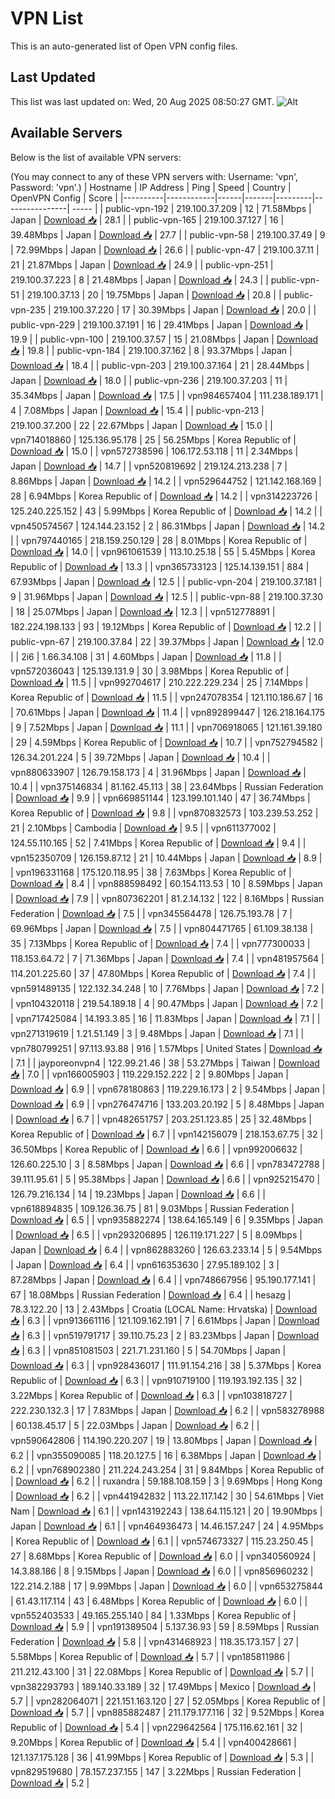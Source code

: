 # VPN List

This is an auto-generated list of Open VPN config files.

## Last Updated

This list was last updated on: Wed, 20 Aug 2025 08:50:27 GMT.
![Alt](https://repobeats.axiom.co/api/embed/186b98318ef1479477931607c1ad7d823f12451f.svg "Repobeats analytics image")

## Available Servers

Below is the list of available VPN servers:

(You may connect to any of these VPN servers with: Username: 'vpn', Password: 'vpn'.)
| Hostname | IP Address | Ping | Speed | Country | OpenVPN Config | Score |
|----------|------------|------|-------|---------|----------------| ----- |
| public-vpn-192 | 219.100.37.209 | 12 | 71.58Mbps | Japan | [Download 📥](./configs/server_0_JP.ovpn) | 28.1 |
| public-vpn-165 | 219.100.37.127 | 16 | 39.48Mbps | Japan | [Download 📥](./configs/server_1_JP.ovpn) | 27.7 |
| public-vpn-58 | 219.100.37.49 | 9 | 72.99Mbps | Japan | [Download 📥](./configs/server_2_JP.ovpn) | 26.6 |
| public-vpn-47 | 219.100.37.11 | 21 | 21.87Mbps | Japan | [Download 📥](./configs/server_3_JP.ovpn) | 24.9 |
| public-vpn-251 | 219.100.37.223 | 8 | 21.48Mbps | Japan | [Download 📥](./configs/server_4_JP.ovpn) | 24.3 |
| public-vpn-51 | 219.100.37.13 | 20 | 19.75Mbps | Japan | [Download 📥](./configs/server_5_JP.ovpn) | 20.8 |
| public-vpn-235 | 219.100.37.220 | 17 | 30.39Mbps | Japan | [Download 📥](./configs/server_6_JP.ovpn) | 20.0 |
| public-vpn-229 | 219.100.37.191 | 16 | 29.41Mbps | Japan | [Download 📥](./configs/server_7_JP.ovpn) | 19.9 |
| public-vpn-100 | 219.100.37.57 | 15 | 21.08Mbps | Japan | [Download 📥](./configs/server_8_JP.ovpn) | 19.8 |
| public-vpn-184 | 219.100.37.162 | 8 | 93.37Mbps | Japan | [Download 📥](./configs/server_9_JP.ovpn) | 18.4 |
| public-vpn-203 | 219.100.37.164 | 21 | 28.44Mbps | Japan | [Download 📥](./configs/server_10_JP.ovpn) | 18.0 |
| public-vpn-236 | 219.100.37.203 | 11 | 35.34Mbps | Japan | [Download 📥](./configs/server_11_JP.ovpn) | 17.5 |
| vpn984657404 | 111.238.189.171 | 4 | 7.08Mbps | Japan | [Download 📥](./configs/server_12_JP.ovpn) | 15.4 |
| public-vpn-213 | 219.100.37.200 | 22 | 22.67Mbps | Japan | [Download 📥](./configs/server_13_JP.ovpn) | 15.0 |
| vpn714018860 | 125.136.95.178 | 25 | 56.25Mbps | Korea Republic of | [Download 📥](./configs/server_14_KR.ovpn) | 15.0 |
| vpn572738596 | 106.172.53.118 | 11 | 2.34Mbps | Japan | [Download 📥](./configs/server_15_JP.ovpn) | 14.7 |
| vpn520819692 | 219.124.213.238 | 7 | 8.86Mbps | Japan | [Download 📥](./configs/server_16_JP.ovpn) | 14.2 |
| vpn529644752 | 121.142.168.169 | 28 | 6.94Mbps | Korea Republic of | [Download 📥](./configs/server_17_KR.ovpn) | 14.2 |
| vpn314223726 | 125.240.225.152 | 43 | 5.99Mbps | Korea Republic of | [Download 📥](./configs/server_18_KR.ovpn) | 14.2 |
| vpn450574567 | 124.144.23.152 | 2 | 86.31Mbps | Japan | [Download 📥](./configs/server_19_JP.ovpn) | 14.2 |
| vpn797440165 | 218.159.250.129 | 28 | 8.01Mbps | Korea Republic of | [Download 📥](./configs/server_20_KR.ovpn) | 14.0 |
| vpn961061539 | 113.10.25.18 | 55 | 5.45Mbps | Korea Republic of | [Download 📥](./configs/server_21_KR.ovpn) | 13.3 |
| vpn365733123 | 125.14.139.151 | 884 | 67.93Mbps | Japan | [Download 📥](./configs/server_22_JP.ovpn) | 12.5 |
| public-vpn-204 | 219.100.37.181 | 9 | 31.96Mbps | Japan | [Download 📥](./configs/server_23_JP.ovpn) | 12.5 |
| public-vpn-88 | 219.100.37.30 | 18 | 25.07Mbps | Japan | [Download 📥](./configs/server_24_JP.ovpn) | 12.3 |
| vpn512778891 | 182.224.198.133 | 93 | 19.12Mbps | Korea Republic of | [Download 📥](./configs/server_25_KR.ovpn) | 12.2 |
| public-vpn-67 | 219.100.37.84 | 22 | 39.37Mbps | Japan | [Download 📥](./configs/server_26_JP.ovpn) | 12.0 |
| 2i6 | 1.66.34.108 | 31 | 4.60Mbps | Japan | [Download 📥](./configs/server_27_JP.ovpn) | 11.8 |
| vpn572036043 | 125.139.131.9 | 30 | 3.98Mbps | Korea Republic of | [Download 📥](./configs/server_28_KR.ovpn) | 11.5 |
| vpn992704617 | 210.222.229.234 | 25 | 7.14Mbps | Korea Republic of | [Download 📥](./configs/server_29_KR.ovpn) | 11.5 |
| vpn247078354 | 121.110.186.67 | 16 | 70.61Mbps | Japan | [Download 📥](./configs/server_30_JP.ovpn) | 11.4 |
| vpn892899447 | 126.218.164.175 | 9 | 7.52Mbps | Japan | [Download 📥](./configs/server_31_JP.ovpn) | 11.1 |
| vpn706918065 | 121.161.39.180 | 29 | 4.59Mbps | Korea Republic of | [Download 📥](./configs/server_32_KR.ovpn) | 10.7 |
| vpn752794582 | 126.34.201.224 | 5 | 39.72Mbps | Japan | [Download 📥](./configs/server_33_JP.ovpn) | 10.4 |
| vpn880633907 | 126.79.158.173 | 4 | 31.96Mbps | Japan | [Download 📥](./configs/server_34_JP.ovpn) | 10.4 |
| vpn375146834 | 81.162.45.113 | 38 | 23.64Mbps | Russian Federation | [Download 📥](./configs/server_35_RU.ovpn) | 9.9 |
| vpn669851144 | 123.199.101.140 | 47 | 36.74Mbps | Korea Republic of | [Download 📥](./configs/server_36_KR.ovpn) | 9.8 |
| vpn870832573 | 103.239.53.252 | 21 | 2.10Mbps | Cambodia | [Download 📥](./configs/server_37_KH.ovpn) | 9.5 |
| vpn611377002 | 124.55.110.165 | 52 | 7.41Mbps | Korea Republic of | [Download 📥](./configs/server_38_KR.ovpn) | 9.4 |
| vpn152350709 | 126.159.87.12 | 21 | 10.44Mbps | Japan | [Download 📥](./configs/server_39_JP.ovpn) | 8.9 |
| vpn196331168 | 175.120.118.95 | 38 | 7.63Mbps | Korea Republic of | [Download 📥](./configs/server_40_KR.ovpn) | 8.4 |
| vpn888598492 | 60.154.113.53 | 10 | 8.59Mbps | Japan | [Download 📥](./configs/server_41_JP.ovpn) | 7.9 |
| vpn807362201 | 81.2.14.132 | 122 | 8.16Mbps | Russian Federation | [Download 📥](./configs/server_42_RU.ovpn) | 7.5 |
| vpn345564478 | 126.75.193.78 | 7 | 69.96Mbps | Japan | [Download 📥](./configs/server_43_JP.ovpn) | 7.5 |
| vpn804471765 | 61.109.38.138 | 35 | 7.13Mbps | Korea Republic of | [Download 📥](./configs/server_44_KR.ovpn) | 7.4 |
| vpn777300033 | 118.153.64.72 | 7 | 71.36Mbps | Japan | [Download 📥](./configs/server_45_JP.ovpn) | 7.4 |
| vpn481957564 | 114.201.225.60 | 37 | 47.80Mbps | Korea Republic of | [Download 📥](./configs/server_46_KR.ovpn) | 7.4 |
| vpn591489135 | 122.132.34.248 | 10 | 7.76Mbps | Japan | [Download 📥](./configs/server_47_JP.ovpn) | 7.2 |
| vpn104320118 | 219.54.189.18 | 4 | 90.47Mbps | Japan | [Download 📥](./configs/server_48_JP.ovpn) | 7.2 |
| vpn717425084 | 14.193.3.85 | 16 | 11.83Mbps | Japan | [Download 📥](./configs/server_49_JP.ovpn) | 7.1 |
| vpn271319619 | 1.21.51.149 | 3 | 9.48Mbps | Japan | [Download 📥](./configs/server_50_JP.ovpn) | 7.1 |
| vpn780799251 | 97.113.93.88 | 916 | 1.57Mbps | United States | [Download 📥](./configs/server_51_US.ovpn) | 7.1 |
| jayporeonvpn4 | 122.99.21.46 | 38 | 53.27Mbps | Taiwan | [Download 📥](./configs/server_52_TW.ovpn) | 7.0 |
| vpn166005903 | 119.229.152.222 | 2 | 9.80Mbps | Japan | [Download 📥](./configs/server_53_JP.ovpn) | 6.9 |
| vpn678180863 | 119.229.16.173 | 2 | 9.54Mbps | Japan | [Download 📥](./configs/server_54_JP.ovpn) | 6.9 |
| vpn276474716 | 133.203.20.192 | 5 | 8.48Mbps | Japan | [Download 📥](./configs/server_55_JP.ovpn) | 6.7 |
| vpn482651757 | 203.251.123.85 | 25 | 32.48Mbps | Korea Republic of | [Download 📥](./configs/server_56_KR.ovpn) | 6.7 |
| vpn142156079 | 218.153.67.75 | 32 | 36.50Mbps | Korea Republic of | [Download 📥](./configs/server_57_KR.ovpn) | 6.6 |
| vpn992006632 | 126.60.225.10 | 3 | 8.58Mbps | Japan | [Download 📥](./configs/server_58_JP.ovpn) | 6.6 |
| vpn783472788 | 39.111.95.61 | 5 | 95.38Mbps | Japan | [Download 📥](./configs/server_59_JP.ovpn) | 6.6 |
| vpn925215470 | 126.79.216.134 | 14 | 19.23Mbps | Japan | [Download 📥](./configs/server_60_JP.ovpn) | 6.6 |
| vpn618894835 | 109.126.36.75 | 81 | 9.03Mbps | Russian Federation | [Download 📥](./configs/server_61_RU.ovpn) | 6.5 |
| vpn935882274 | 138.64.165.149 | 6 | 9.35Mbps | Japan | [Download 📥](./configs/server_62_JP.ovpn) | 6.5 |
| vpn293206895 | 126.119.171.227 | 5 | 8.09Mbps | Japan | [Download 📥](./configs/server_63_JP.ovpn) | 6.4 |
| vpn862883260 | 126.63.233.14 | 5 | 9.54Mbps | Japan | [Download 📥](./configs/server_64_JP.ovpn) | 6.4 |
| vpn616353630 | 27.95.189.102 | 3 | 87.28Mbps | Japan | [Download 📥](./configs/server_65_JP.ovpn) | 6.4 |
| vpn748667956 | 95.190.177.141 | 67 | 18.08Mbps | Russian Federation | [Download 📥](./configs/server_66_RU.ovpn) | 6.4 |
| hesazg | 78.3.122.20 | 13 | 2.43Mbps | Croatia (LOCAL Name: Hrvatska) | [Download 📥](./configs/server_67_HR.ovpn) | 6.3 |
| vpn913661116 | 121.109.162.191 | 7 | 6.61Mbps | Japan | [Download 📥](./configs/server_68_JP.ovpn) | 6.3 |
| vpn519791717 | 39.110.75.23 | 2 | 83.23Mbps | Japan | [Download 📥](./configs/server_69_JP.ovpn) | 6.3 |
| vpn851081503 | 221.71.231.160 | 5 | 54.70Mbps | Japan | [Download 📥](./configs/server_70_JP.ovpn) | 6.3 |
| vpn928436017 | 111.91.154.216 | 38 | 5.37Mbps | Korea Republic of | [Download 📥](./configs/server_71_KR.ovpn) | 6.3 |
| vpn910719100 | 119.193.192.135 | 32 | 3.22Mbps | Korea Republic of | [Download 📥](./configs/server_72_KR.ovpn) | 6.3 |
| vpn103818727 | 222.230.132.3 | 17 | 7.83Mbps | Japan | [Download 📥](./configs/server_73_JP.ovpn) | 6.2 |
| vpn583278988 | 60.138.45.17 | 5 | 22.03Mbps | Japan | [Download 📥](./configs/server_74_JP.ovpn) | 6.2 |
| vpn590642806 | 114.190.220.207 | 19 | 13.80Mbps | Japan | [Download 📥](./configs/server_75_JP.ovpn) | 6.2 |
| vpn355090085 | 118.20.127.5 | 16 | 6.38Mbps | Japan | [Download 📥](./configs/server_76_JP.ovpn) | 6.2 |
| vpn768902380 | 211.224.243.254 | 31 | 9.84Mbps | Korea Republic of | [Download 📥](./configs/server_77_KR.ovpn) | 6.2 |
| ruxandra | 59.188.108.159 | 3 | 9.69Mbps | Hong Kong | [Download 📥](./configs/server_78_HK.ovpn) | 6.2 |
| vpn441942832 | 113.22.117.142 | 30 | 54.61Mbps | Viet Nam | [Download 📥](./configs/server_79_VN.ovpn) | 6.1 |
| vpn143192243 | 138.64.115.121 | 20 | 19.90Mbps | Japan | [Download 📥](./configs/server_80_JP.ovpn) | 6.1 |
| vpn464936473 | 14.46.157.247 | 24 | 4.95Mbps | Korea Republic of | [Download 📥](./configs/server_81_KR.ovpn) | 6.1 |
| vpn574673327 | 115.23.250.45 | 27 | 8.68Mbps | Korea Republic of | [Download 📥](./configs/server_82_KR.ovpn) | 6.0 |
| vpn340560924 | 14.3.88.186 | 8 | 9.15Mbps | Japan | [Download 📥](./configs/server_83_JP.ovpn) | 6.0 |
| vpn856960232 | 122.214.2.188 | 17 | 9.99Mbps | Japan | [Download 📥](./configs/server_84_JP.ovpn) | 6.0 |
| vpn653275844 | 61.43.117.114 | 43 | 6.48Mbps | Korea Republic of | [Download 📥](./configs/server_85_KR.ovpn) | 6.0 |
| vpn552403533 | 49.165.255.140 | 84 | 1.33Mbps | Korea Republic of | [Download 📥](./configs/server_86_KR.ovpn) | 5.9 |
| vpn191389504 | 5.137.36.93 | 59 | 8.59Mbps | Russian Federation | [Download 📥](./configs/server_87_RU.ovpn) | 5.8 |
| vpn431468923 | 118.35.173.157 | 27 | 5.58Mbps | Korea Republic of | [Download 📥](./configs/server_88_KR.ovpn) | 5.7 |
| vpn185811986 | 211.212.43.100 | 31 | 22.08Mbps | Korea Republic of | [Download 📥](./configs/server_89_KR.ovpn) | 5.7 |
| vpn382293793 | 189.140.33.189 | 32 | 17.49Mbps | Mexico | [Download 📥](./configs/server_90_MX.ovpn) | 5.7 |
| vpn282064071 | 221.151.163.120 | 27 | 52.05Mbps | Korea Republic of | [Download 📥](./configs/server_91_KR.ovpn) | 5.7 |
| vpn885882487 | 211.179.177.116 | 32 | 9.52Mbps | Korea Republic of | [Download 📥](./configs/server_92_KR.ovpn) | 5.4 |
| vpn229642564 | 175.116.62.161 | 32 | 9.20Mbps | Korea Republic of | [Download 📥](./configs/server_93_KR.ovpn) | 5.4 |
| vpn400428661 | 121.137.175.128 | 36 | 41.99Mbps | Korea Republic of | [Download 📥](./configs/server_94_KR.ovpn) | 5.3 |
| vpn829519680 | 78.157.237.155 | 147 | 3.22Mbps | Russian Federation | [Download 📥](./configs/server_95_RU.ovpn) | 5.2 |
